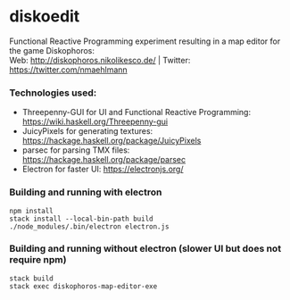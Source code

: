 # diskoedit
Functional Reactive Programming experiment resulting in a map editor for the game Diskophoros:  
Web: http://diskophoros.nikolikesco.de/ | Twitter: https://twitter.com/nmaehlmann

### Technologies used:
* Threepenny-GUI for UI and Functional Reactive Programming: https://wiki.haskell.org/Threepenny-gui
* JuicyPixels for generating textures: https://hackage.haskell.org/package/JuicyPixels
* parsec for parsing TMX files: https://hackage.haskell.org/package/parsec
* Electron for faster UI: https://electronjs.org/

### Building and running with electron
    npm install
    stack install --local-bin-path build
    ./node_modules/.bin/electron electron.js
    
### Building and running without electron (slower UI but does not require npm)
    stack build
    stack exec diskophoros-map-editor-exe
    
